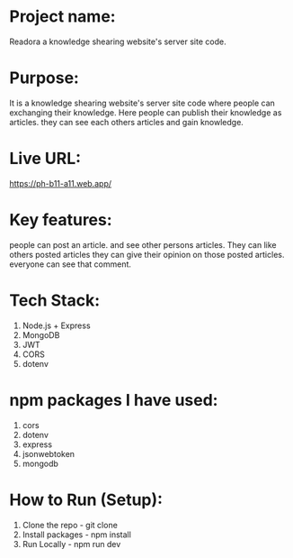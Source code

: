 
# Project name:
Readora a knowledge shearing website's server site code.

# Purpose:
It is a knowledge shearing website's server site code where people can exchanging their knowledge. Here people can publish their knowledge as articles. they can see each others articles and gain knowledge.

# Live URL:
https://ph-b11-a11.web.app/

# Key features:
people can post an article. and see other persons articles. They can like others posted articles they can give their opinion on those posted articles. everyone can see that comment.

# Tech Stack:
 1. Node.js + Express
 2. MongoDB
 3. JWT
 4. CORS
 5. dotenv

# npm packages I have used:
1. cors
2. dotenv
3. express
4. jsonwebtoken
5. mongodb

# How to Run (Setup):
1. Clone the repo - git clone
1. Install packages - npm install
2. Run Locally - npm run dev
